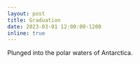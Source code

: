 ```yaml
---
layout: post
title: Graduation
date: 2023-03-01 12:00:00-1200
inline: true
---
```


Plunged into the polar waters of Antarctica.
